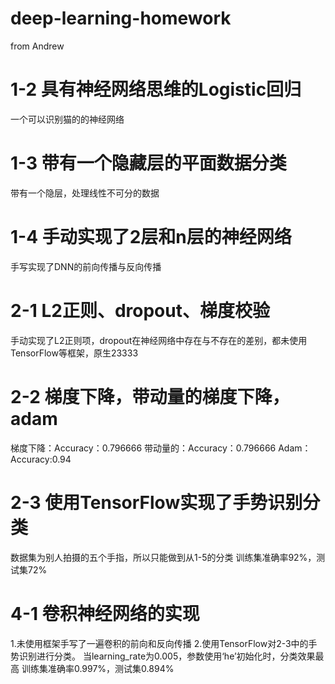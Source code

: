 # deep-learning-homework
from Andrew 

# 1-2 具有神经网络思维的Logistic回归
一个可以识别猫的的神经网络

# 1-3 带有一个隐藏层的平面数据分类
带有一个隐层，处理线性不可分的数据

# 1-4 手动实现了2层和n层的神经网络
手写实现了DNN的前向传播与反向传播

# 2-1 L2正则、dropout、梯度校验
手动实现了L2正则项，dropout在神经网络中存在与不存在的差别，都未使用TensorFlow等框架，原生23333

# 2-2 梯度下降，带动量的梯度下降，adam
梯度下降：Accuracy：0.796666
带动量的：Accuracy：0.796666
Adam：Accuracy:0.94

# 2-3 使用TensorFlow实现了手势识别分类
数据集为别人拍摄的五个手指，所以只能做到从1-5的分类
训练集准确率92%，测试集72%

# 4-1 卷积神经网络的实现
1.未使用框架手写了一遍卷积的前向和反向传播
2.使用TensorFlow对2-3中的手势识别进行分类。
当learning_rate为0.005，参数使用‘he’初始化时，分类效果最高
训练集准确率0.997%，测试集0.894%

